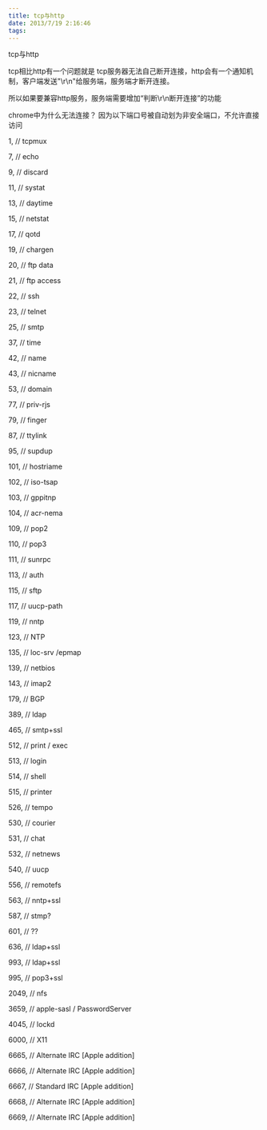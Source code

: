 ```yaml
---
title: tcp与http
date: 2013/7/19 2:16:46
tags:
---
```



tcp与http

  


tcp相比http有一个问题就是 tcp服务器无法自己断开连接，http会有一个通知机制，客户端发送"\r\n"给服务端，服务端才断开连接。

所以如果要兼容http服务，服务端需要增加“判断\r\n断开连接”的功能

  


  


chrome中为什么无法连接？ 因为以下端口号被自动划为非安全端口，不允许直接访问

  1,    // tcpmux

  7,    // echo

  9,    // discard

  11,   // systat

  13,   // daytime

  15,   // netstat

  17,   // qotd

  19,   // chargen

  20,   // ftp data

  21,   // ftp access

  22,   // ssh

  23,   // telnet

  25,   // smtp

  37,   // time

  42,   // name

  43,   // nicname

  53,   // domain

  77,   // priv-rjs

  79,   // finger

  87,   // ttylink

  95,   // supdup

  101,  // hostriame

  102,  // iso-tsap

  103,  // gppitnp

  104,  // acr-nema

  109,  // pop2

  110,  // pop3

  111,  // sunrpc

  113,  // auth

  115,  // sftp

  117,  // uucp-path

  119,  // nntp

  123,  // NTP

  135,  // loc-srv /epmap

  139,  // netbios

  143,  // imap2

  179,  // BGP

  389,  // ldap

  465,  // smtp+ssl

  512,  // print / exec

  513,  // login

  514,  // shell

  515,  // printer

  526,  // tempo

  530,  // courier

  531,  // chat

  532,  // netnews

  540,  // uucp

  556,  // remotefs

  563,  // nntp+ssl

  587,  // stmp?

  601,  // ??

  636,  // ldap+ssl

  993,  // ldap+ssl

  995,  // pop3+ssl

  2049, // nfs

  3659, // apple-sasl / PasswordServer

  4045, // lockd

  6000, // X11

  6665, // Alternate IRC [Apple addition]

  6666, // Alternate IRC [Apple addition]

  6667, // Standard IRC [Apple addition]

  6668, // Alternate IRC [Apple addition]

  6669, // Alternate IRC [Apple addition]

  

